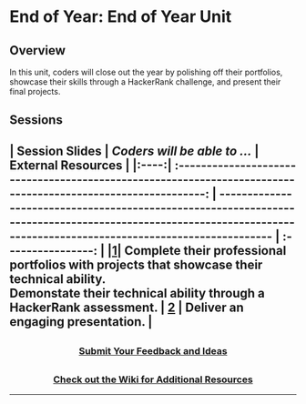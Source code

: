 # End of Year: End of Year Unit

## Overview

In this unit, coders will close out the year by polishing off their portfolios, showcase their skills through a HackerRank challenge, and present their final projects.

## Sessions

|                                                Session Slides                                                 | _Coders will be able to ..._                                                                                                                                       | External Resources |
|:----:| :-----------------------------------------------------------------------------------------------------------: | ------------------------------------------------------------------------------------------------------------------------------------------------------------------ | :----------------: |
|[**1**](https://docs.google.com/presentation/d/1-ybnxzyZVJrVbBGipfeWKdC1vfQHVXX7fwdtUX85lr0/edit#slide=id.g36f3732b7b_0_1)| Complete their professional portfolios with projects that showcase their technical ability.<br>Demonstate their technical ability through a HackerRank assessment. |
[**2**](https://docs.google.com/presentation/d/1H-14HB-sXYu_SWml-Yt1_bPpFDBuodbVnvc3tG4AU7M/edit?usp=sharing)             | Deliver an engaging presentation. |                                                                                                                                 
---

## <h3 align="center"><a href="https://forms.gle/vyAD1HFwXHZMRXrr9">Submit Your Feedback and Ideas</a></h3>

## <h3 align="center"><a href="https://github.com/itscodenation/curriculum-20-21/wiki">Check out the Wiki for Additional Resources</a></h3>

---
